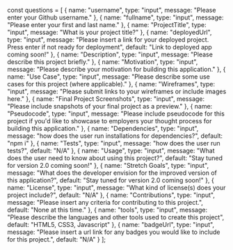 const questions = [
  {
    name: "username",
    type: "input",
    message: "Please enter your Github username."
  },
  {
    name: "fullname",
    type: "input",
    message: "Please enter your first and last name."
  },
  {
    name: "ProjectTitle",
    type: "input",
    message: "What is your project title?"
  },
  {
    name: "deployedUrl",
    type: "input",
    message:
      "Please insert a link for your deployed project. Press enter if not ready for deployment",
    default: "Link to deployed app coming soon!"
  },
  {
    name: "Description",
    type: "input",
    message: "Please describe this project briefly."
  },
  {
    name: "Motivation",
    type: "input",
    message: "Please describe your motivation for building this application."
  },
  {
    name: "Use Case",
    type: "input",
    message: "Please describe some use cases for this project (where applicable)."
  },
  {
    name: "Wireframes",
    type: "input",
    message: "Please submit links to your wireframes or include images here."
  },
  {
    name: "Final Project Screenshots",
    type: "input",
    message: "Please include snapshots of your final project as a preview."
  },
  {
    name: "Pseudocode",
    type: "input",
    message: "Please include pseudocode for this project if you'd like to showcase to employers your thought process for building this application."
  },
  {
    name: "Dependencies",
    type: "input",
    message: "how does the user run installations for dependencies?",
    default: "npm i"
  },
  {
    name: "Tests",
    type: "input",
    message: "how does the user run tests?",
    default: "N/A"
  },
  {
    name: "Usage",
    type: "input",
    message: "What does the user need to know about using this project?",
    default: "Stay tuned for version 2.0 coming soon!"
  },
  {
    name: "Stretch Goals",
    type: "input",
    message: "What does the developer envision for the improved version of this application?",
    default: "Stay tuned for version 2.0 coming soon!"
  },
  {
    name: "License",
    type: "input",
    message: "What kind of license(s) does your project include?",
    default: "N/A"
  },
  {
    name: "Contributions",
    type: "input",
    message: "Please insert any criteria for contributing to this project.",
    default: "None at this time."
  },
  {
    name: "tools",
    type: "input",
    message:
      "Please describe the languages and other tools used to create this project",
    default: "HTML5, CSS3, Javascript"
  },
  {
    name: "badgeUrl",
    type: "input",
    message:
      "Please insert a url link for any badges you would like to include for this project.",
    default: "N/A"
  }
];